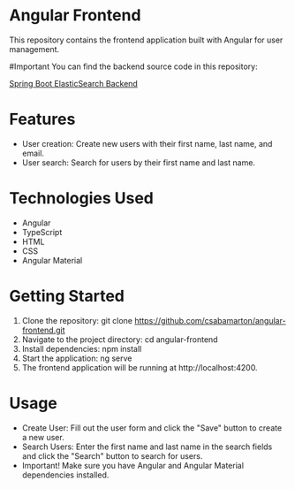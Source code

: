 # Angular Frontend
This repository contains the frontend application built with Angular for user management.

#Important
You can find the backend source code in this repository:

[Spring Boot ElasticSearch Backend](https://github.com/csabamarton/spring-elasticsearch)

# Features
- User creation: Create new users with their first name, last name, and email.
- User search: Search for users by their first name and last name.

# Technologies Used
- Angular
- TypeScript
- HTML
- CSS
- Angular Material

# Getting Started

1. Clone the repository: git clone https://github.com/csabamarton/angular-frontend.git
2. Navigate to the project directory: cd angular-frontend
3. Install dependencies: npm install
4. Start the application: ng serve
5. The frontend application will be running at http://localhost:4200.

# Usage

- Create User: Fill out the user form and click the "Save" button to create a new user.
- Search Users: Enter the first name and last name in the search fields and click the "Search" button to search for users.
- Important! Make sure you have Angular and Angular Material dependencies installed.
